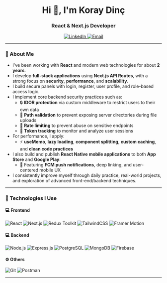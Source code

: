 <h1 align="center">Hi 👋, I'm Koray Dinç</h1>
<h3 align="center">React & Next.js Developer</h3>

<p align="center">
  <a href="https://www.linkedin.com/in/koray-din%c3%a7-30185a25b/" target="_blank">
    <img src="https://img.shields.io/badge/LinkedIn-0077B5?style=flat&logo=linkedin&logoColor=white" alt="LinkedIn" />
  </a>
  <a href="mailto:koraydincc@icloud.com">
    <img src="https://img.shields.io/badge/E--Mail-D14836?style=flat&logo=gmail&logoColor=white" alt="Email" />
  </a>
</p>

---

### 🧠 About Me

- I've been working with **React** and modern web technologies for about **2 years**.
- I develop **full-stack applications** using **Next.js API Routes**, with a strong focus on **security**, **performance**, and **scalability**.
- I build secure panels with login, register, user profile, and role-based access logic.
- I implement core backend security practices such as:
  - 🔒 **IDOR protection** via custom middleware to restrict users to their own data
  - 🔐 **Path validation** to prevent exposing server directories during file uploads
  - 🚫 **Rate limiting** to prevent abuse on sensitive endpoints
  - 🧾 **Token tracking** to monitor and analyze user sessions
- For performance, I apply:
  - ⚡️ **useMemo**, **lazy loading**, **component splitting**, **custom caching**, and **clean code practices**
- I also build and publish **React Native mobile applications** to both **App Store** and **Google Play**:
  - 🔔 Featuring **FCM push notifications**, deep linking, and user-centered mobile UX
- I consistently improve myself through daily practice, real-world projects, and exploration of advanced front-end/backend techniques.

---

### 🚀 Technologies I Use

#### 💻 Frontend
![React](https://img.shields.io/badge/React-20232a?style=flat&logo=react&logoColor=61DAFB)
![Next.js](https://img.shields.io/badge/Next.js-000000?style=flat&logo=next.js&logoColor=white)
![Redux Toolkit](https://img.shields.io/badge/Redux--Toolkit-593D88?style=flat&logo=redux&logoColor=white)
![TailwindCSS](https://img.shields.io/badge/Tailwind-06B6D4?style=flat&logo=tailwind-css&logoColor=white)
![Framer Motion](https://img.shields.io/badge/Framer--Motion-black?style=flat&logo=framer&logoColor=white)

#### 💻 Backend
![Node.js](https://img.shields.io/badge/Node.js-43853D?style=flat&logo=node.js&logoColor=white)
![Express.js](https://img.shields.io/badge/Express.js-000000?style=flat&logo=express&logoColor=white)
![PostgreSQL](https://img.shields.io/badge/PostgreSQL-336791?style=flat&logo=postgresql&logoColor=white)
![MongoDB](https://img.shields.io/badge/MongoDB-4EA94B?style=flat&logo=mongodb&logoColor=white)
![Firebase](https://img.shields.io/badge/Firebase-FFCA28?style=flat&logo=firebase&logoColor=black)

#### ⚙️ Others
![Git](https://img.shields.io/badge/Git-F05032?style=flat&logo=git&logoColor=white)
![Postman](https://img.shields.io/badge/Postman-FF6C37?style=flat&logo=postman&logoColor=white)

---
